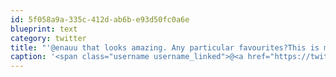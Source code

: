 ```yaml
---
id: 5f058a9a-335c-412d-ab6b-e93d50fc0a6e
blueprint: text
category: twitter
title: "'@enauu that looks amazing. Any particular favourites?This is mine by far ow.ly/fcgLn"
caption: '<span class="username username_linked">@<a href="https://twitter.com/enauu" title="ena">enauu</a></span> that looks amazing. Any particular favourites?This is mine by far <a href="http://ow.ly/fcgLn" title="http://ow.ly/fcgLn" class="link link_untco">ow.ly/fcgLn</a>'
---
```


